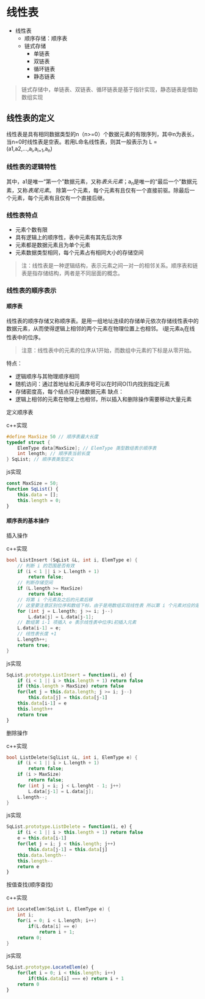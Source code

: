 # 线性表

- 线性表
    - 顺序存储：顺序表
    - 链式存储
        - 单链表
        - 双链表
        - 循环链表
        - 静态链表

> 链式存储中，单链表、双链表、循环链表是基于指针实现，静态链表是借助数组实现

## 线性表的定义

线性表是具有相同数据类型的n（n>=0）个数据元素的有限序列，其中n为表长，当n=0时线性表是空表。若用L命名线性表，则其一般表示为 L = (a1,a2,...,a<sub>i</sub>,a<sub>i+1</sub>,a<sub>n</sub>)

### 线性表的逻辑特性

其中，a1是唯一“第一个”数据元素，又称*表头元素*；a<sub>n</sub>是唯一的“最后一个”数据元素，又称*表尾元素*。
除第一个元素，每个元素有且仅有一个直接前驱。除最后一个元素，每个元素有且仅有一个直接后继。

### 线性表特点

- 元素个数有限
- 具有逻辑上的顺序性，表中元素有其先后次序
- 元素都是数据元素且为单个元素
- 元素数据类型相同，每个元素占有相同大小的存储空间

> 注：线性表是一种逻辑结构，表示元素之间一对一的相邻关系。顺序表和链表是指存储结构，两者是不同层面的概念。

### 线性表的顺序表示

#### 顺序表

线性表的顺序存储又称顺序表。是用一组地址连续的存储单元依次存储线性表中的数据元素，从而使得逻辑上相邻的两个元素在物理位置上也相邻。
i是元素a<sub>i</sub>在线性表中的位序。

> 注意：线性表中的元素的位序从1开始，而数组中元素的下标是从零开始。

特点：
- 逻辑顺序与其物理顺序相同
- 随机访问：通过首地址和元素序号可以在时间O(1)内找到指定元素
- 存储密度高，每个结点只存储数据元素
缺点：
- 逻辑上相邻的元素在物理上也相邻，所以插入和删除操作需要移动大量元素

定义顺序表

c++实现
```c++
#define MaxSize 50 // 顺序表最大长度
typedef struct {
    ElemType data[MaxSize]; // ElemType 类型数组表示顺序表
    int length; // 顺序表当前长度
} SqList; // 顺序表类型定义
```

js实现
```js
const MaxSize = 50;
function SqList() {
    this.data = [];
    this.length = 0;
}
```

#### 顺序表的基本操作

插入操作

c++实现
```c++
bool ListInsert (SqList &L, int i, ElemType e) {
    // 判断 i 的范围是否有效
    if (i < 1 || i > L.length + 1)
        return false;
    // 判断存储空间
    if (L.length >= MaxSize) 
        return false;
    // 将第 i 个元素及之后的元素后移
    // 这里要注意区别位序和数组下标，由于是用数组实现线性表 所以第 i 个元素对应的是数组中的 i-1 项
    for (int j = L.length; j >= i; j--)
        L.data[j] = L.data[j-1];
    // 数组第 i-1 项插入 e 表示线性表中位序i初插入元素
    L.data[i-1] = e;
    // 线性表长度 +1
    L.length++;
    return true;
}
```

js实现
```js
SqList.prototype.ListInsert = function(i, e) {
    if (i < 1 || i > this.length + 1) return false
    if (this.length > MaxSize) return false
    for(let j = this.data.length; j >= i; j--)
        this.data[j] = this.data[j-1]
    this.data[i-1] = e
    this.length++
    return true
}
```

删除操作

c++实现
```c++
bool ListDelete(SqlList &L, int i, ElemType e) {
    if (i < 1 || i > L.length + 1)
        return false;
    if (i > MaxSize)
        return false;
    for (int j = i; j < L.lenght - 1; j++)
        L.data[j-1] = L.data[j];
    L.length--;
}
```

js实现
```js
SqList.prototype.ListDelete = function(i, e) {
    if (i < 1 || i > this.length + 1) return false
    e = this.data[i-1]
    for(let j = i; j < this.length; j++)
        this.data[j-1] = this.data[j]
    this.data.length--
    this.length--
    return e
}
```

按值查找(顺序查找)

c++实现
```c++
int LocateElem(SqList L, ElemType e) {
    int i;
    for(i = 0; i < L.length; i++)
        if(L.data[i] == e)
            return i + 1;
    return 0;
}
```

js实现

```js
SqList.prototype.LocateElem(e) {
    for(let i = 0; i < this.length; i++)
        if(this.data[i] === e) return i + 1
    return 0
}
```